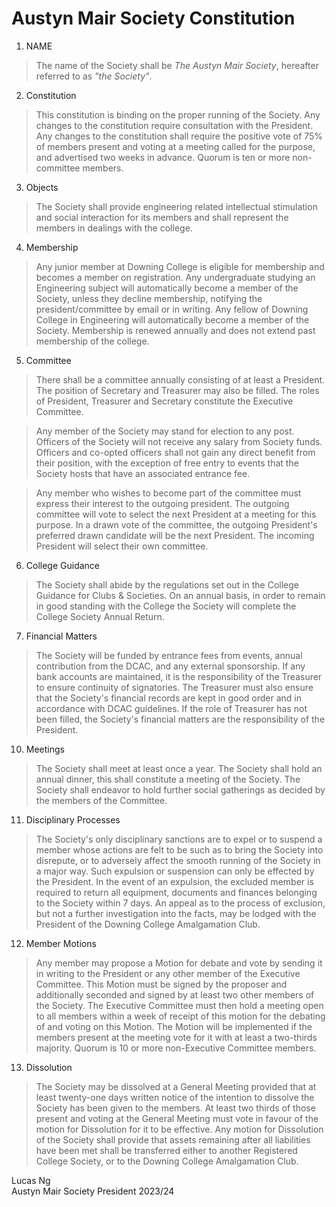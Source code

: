 
# Austyn Mair Society Constitution

1. NAME

> The name of the Society shall be *The Austyn Mair Society*, hereafter referred to as *"the Society"*.

2. Constitution

> This constitution is binding on the proper running of the Society. Any changes to the constitution require consultation with the President. Any changes to the constitution shall require the positive vote of 75% of members present and voting at a meeting called for the purpose, and advertised two weeks in advance. Quorum is ten or more non-committee members.

3. Objects

> The Society shall provide engineering related intellectual stimulation and social interaction for its members and shall represent the members in dealings with the college.

4. Membership

> Any junior member at Downing College is eligible for membership and becomes a member on registration. Any undergraduate studying an Engineering subject will automatically become a member of the Society, unless they decline membership, notifying the president/committee by email or in writing. Any fellow of Downing College in Engineering will automatically become a member of the Society. Membership is renewed annually and does not extend past membership of the college.

5. Committee

> There shall be a committee annually consisting of at least a President. The position of Secretary and Treasurer may also be filled. The roles of President, Treasurer and Secretary constitute the Executive Committee.

> Any member of the Society may stand for election to any post. Officers of the Society will not receive any salary from Society funds. Officers and co-opted officers shall not gain any direct benefit from their position, with the exception of free entry to events that the Society hosts that have an associated entrance fee.

> Any member who wishes to become part of the committee must express their interest to the outgoing president. The outgoing committee will vote to select the next President at a meeting for this purpose. In a drawn vote of the committee, the outgoing President's preferred drawn candidate will be the next President. The incoming President will select their own committee.

6. College Guidance

> The Society shall abide by the regulations set out in the College Guidance for Clubs & Societies. On an annual basis, in order to remain in good standing with the College the Society will complete the College Society Annual Return.

7. Financial Matters

> The Society will be funded by entrance fees from events, annual contribution from the DCAC, and any external sponsorship. If any bank accounts are maintained, it is the responsibility of the Treasurer to ensure continuity of signatories. The Treasurer must also ensure that the Society's financial records are kept in good order and in accordance with DCAC guidelines. If the role of Treasurer has not been filled, the Society's financial matters are the responsibility of the President.

10. Meetings

> The Society shall meet at least once a year. The Society shall hold an annual dinner, this shall constitute a meeting of the Society. The Society shall endeavor to hold further social gatherings as decided by the members of the Committee.

11. Disciplinary Processes

> The Society's only disciplinary sanctions are to expel or to suspend a member whose actions are felt to be such as to bring the Society into disrepute, or to adversely affect the smooth running of the Society in a major way. Such expulsion or suspension can only be effected by the President. In the event of an expulsion, the excluded member is required to return all equipment, documents and finances belonging to the Society within 7 days. An appeal as to the process of exclusion, but not a further investigation into the facts, may be lodged with the President of the Downing College Amalgamation Club.

12. Member Motions
    
> Any member may propose a Motion for debate and vote by sending it in writing to the President or any other member of the Executive Committee. This Motion must be signed by the proposer and additionally seconded and signed by at least two other members of the Society. The Executive Committee must then hold a meeting open to all members within a week of receipt of this motion for the debating of and voting on this Motion. The Motion will be implemented if the members present at the meeting vote for it with at least a two-thirds majority. Quorum is 10 or more non-Executive Committee members.

13. Dissolution

> The Society may be dissolved at a General Meeting provided that at least twenty-one days written notice of the intention to dissolve the Society has been given to the members. At least two thirds of those present and voting at the General Meeting must vote in favour of the motion for Dissolution for it to be effective. Any motion for Dissolution of the Society shall provide that assets remaining after all liabilities have been met shall be transferred either to another Registered College Society, or to the Downing College Amalgamation Club.

Lucas Ng\
Austyn Mair Society President 2023/24
